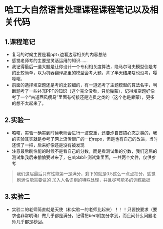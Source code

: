 # 哈工大自然语言处理课程课程笔记以及相关代码
## 1.课程笔记
- 复习的时候主要是看ppt+边看边写相关的内容总结
- 感觉老师考的主要是灵活运用的知识……
- 我记得最后一道大题是让你设计一个专利相关度算法，隐马尔可夫模型倒是考的比较简单，以为机器翻译那里的模型会考大题，背了半天结果啥也没考，嘤嘤嘤。
- 前面的选择填空题还是考的比较细的，有一道还考了主题模型的算法名字，判断题考了一些补充PPT的知识（这个完全没看，只能靠蒙），记得填空题好像考了一个“古道西风瘦马”里面有衔接还是连贯之类的（这个也是靠蒙），更多的想不太起来了。
## 2.实验一
- 咳咳，实验一确实到时候老师会进行一波查重，还要炸自首搞心态之类的，我的实验其实就是参考了网上流传很广的一份repo，但是也有自己的改进，当时还慌了一把，后来好像还是没有被发现
- 注意最后刷性能的时候不是看自己的分数，而是看测试集的分数，我们这届的测试集我后来偷偷要过来了，在nlplab1-测试集里面，一共两个文件，仅供参考
> 我们这届最后只有性能第一是满分，剩下的就是0.5这么一点点扣分，感觉刷满性能需要做的
> 加入人名识别的特殊处理，并且尽可能多的训练数据
## 3.实验二
- 实验二的老师简直就是天使（和实验一的老师比起来）！！！只要按要求（要求也非常明确）做几乎都是满分，记得把bert附加分拿到，而且问什么问题老师几乎都是秒回。
